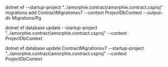 dotnet ef --startup-project "../amorphie.contract/amorphie.contract.csproj" migrations add ContractMigrationsv7 --context ProjectDbContext --output-dir Migrations/Pg

dotnet ef database update --startup-project "../amorphie.contract/amorphie.contract.csproj"  --context ProjectDbContext

dotnet ef database update ContractMigrationsv7 --startup-project "../amorphie.contract/amorphie.contract.csproj"  --context ProjectDbContext
 